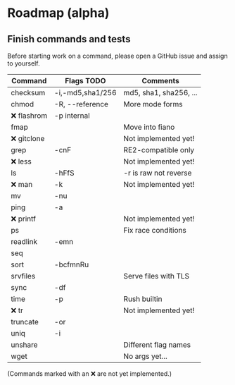# Roadmap (alpha)

## Finish commands and tests

Before starting work on a command, please open a GitHub issue and assign to
yourself.

| Command        | Flags TODO      | Comments               |
| -------------- | --------------- | ---------------------- |
| checksum       | -i,-md5,sha1/256 | md5, sha1, sha256, ...|
| chmod          | -R, --reference | More mode forms        |
| :x: flashrom   | -p internal     |                        |
| fmap           |                 | Move into fiano        |
| :x: gitclone   |                 | Not implemented yet!   |
| grep           | -cnF            | RE2-compatible only    |
| :x: less       |                 | Not implemented yet!   |
| ls             | -hFfS           | -r is raw not reverse  |
| :x: man        | -k              | Not implemented yet!   |
| mv             | -nu             |                        |
| ping           | -a              |                        |
| :x: printf     |                 | Not implemented yet!   |
| ps             |                 | Fix race conditions    |
| readlink       | -emn            |                        |
| seq            |                 |                        |
| sort           | -bcfmnRu        |                        |
| srvfiles       |                 | Serve files with TLS   |
| sync           | -df             |                        |
| time           | -p              | Rush builtin           |
| :x: tr         |                 | Not implemented yet!   |
| truncate       | -or             |                        |
| uniq           | -i              |                        |
| unshare        |                 | Different flag names   |
| wget           |                 | No args yet...         |

(Commands marked with an :x: are not yet implemented.)

